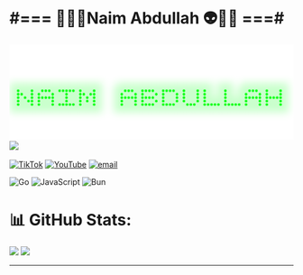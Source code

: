 #  #=== 🐱‍🏍👾Naim Abdullah 👽🐱‍👤   ===#

<img src="./20250812_104402.png" alt="Naim Abdullah" width="900" style=""/>

<!-- ## 🌐 Socials: -->
<a href="https://naimabdullah.my.id/">
<img src="https://camo.githubusercontent.com/f871226fe8eb4b127b08339596e2f95f99916d07bf721fb13dc0d49cd62b8cc5/68747470733a2f2f696d672e736869656c64732e696f2f62616467652f576562736974652d2532336632626330372e7376673f267374796c653d666f722d7468652d6261646765266c6f676f3d64696e6572732d636c7562266c6f676f436f6c6f723d626c61636b" width="90px" />
</a>

[![TikTok](https://img.shields.io/badge/TikTok-%23000000.svg?logo=TikTok&logoColor=white)](https://tiktok.com/@https://www.tiktok.com/@ncoding__) [![YouTube](https://img.shields.io/badge/YouTube-%23FF0000.svg?logo=YouTube&logoColor=white)](https://youtube.com/@https://www.youtube.com/@ncodingg) [![email](https://img.shields.io/badge/Email-D14836?logo=gmail&logoColor=white)](mailto:mailto:naimmmm.abdullah@gmail.com)

![Go](https://img.shields.io/badge/go-%2300ADD8.svg?style=for-the-badge&logo=go&logoColor=white) ![JavaScript](https://img.shields.io/badge/javascript-%23323330.svg?style=for-the-badge&logo=javascript&logoColor=%23F7DF1E) ![Bun](https://img.shields.io/badge/Bun-%23000000.svg?style=for-the-badge&logo=bun&logoColor=white)
# 📊 GitHub Stats:
<!-- # 💻 Tech Stack: -->

<img src="https://github-readme-stats.vercel.app/api?username=naim787&theme=dark&hide_border=false&include_all_commits=false&count_private=false" width="900px" />
<!-- ![](https://github-readme-stats.vercel.app/api?username=naim787&theme=dark&hide_border=false&include_all_commits=false&count_private=false)<br/> -->


<img src="https://nirzak-streak-stats.vercel.app/?user=naim787&theme=dark&hide_border=false" width="900px" />

<!-- ![](https://nirzak-streak-stats.vercel.app/?user=naim787&theme=dark&hide_border=false)<br/> -->
<!-- 
<img src="https://github-readme-stats.vercel.app/api/top-langs/?username=naim787&theme=dark&hide_border=false&layout=compact&hide=html,css" width="650px" /> -->

<!-- ![](https://github-readme-stats.vercel.app/api/top-langs/?username=naim787&theme=dark&hide_border=false&include_all_commits=false&count_private=false&layout=compact) -->

<!-- ![Top Langs](https://github-readme-stats.vercel.app/api/top-langs/?username=naim787&theme=dark&hide_border=false&layout=compact&hide=python,c++,c,html,css,shell,ruby,java,kotlin,typescript,swift,rust) -->

---

<!-- [![](https://visitcount.itsvg.in/api?id=naim787&icon=0&color=0)](https://visitcount.itsvg.in) -->

<!-- Proudly created with GPRM ( https://gprm.itsvg.in ) -->









<!-- # 🐱‍🏍👾Naim Abdullah 👽🐱‍👤

<img src="./20250812_104402.png" alt="Naim Abdullah" width="900" style=""/>

> *Full Stack Developer | Tech Enthusiast | Continuous Learner*  
> 🌍 Sulawesi Utara, Indonesia | 📧 naimmmmab@gmail.com
_______________________________________________________________________________________ -->

